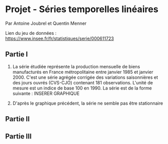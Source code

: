 # Projet - Séries temporelles linéaires
Par Antoine Joubrel et Quentin Menner

Lien du jeu de données : https://www.insee.fr/fr/statistiques/serie/000611723

## Partie I
1. La série étudiée représente la production mensuelle de biens manufacturés en France métropolitaine entre janvier 1985 et janvier 2000. C'est une série agrégée corrigée des variations saisonnières et des jours ouvrés (CVS-CJO) contenant 181 observations. L'unité de mesure est un indice de base 100 en 1990.
La série est de la forme suivante : 
INSERER GRAPHIQUE

2. D'après le graphique précédent, la série ne semble pas être stationnaire

## Partie II


## Partie III